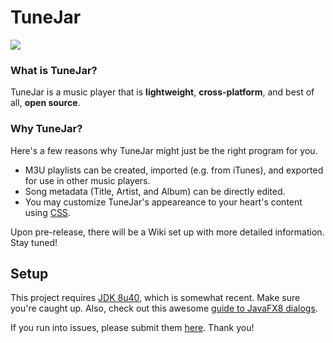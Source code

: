 # TuneJar
![](https://raw.githubusercontent.com/sudiamanj/TuneJar/master/img/screenshot.png)  

### What is TuneJar?
TuneJar is a music player that is **lightweight**, **cross-platform**, and best of all, **open source**.

### Why TuneJar?
Here's a few reasons why TuneJar might just be the right program for you.  

- M3U playlists can be created, imported (e.g. from iTunes), and exported for use in other music players.
- Song metadata (Title, Artist, and Album) can be directly edited.
- You may customize TuneJar's appeareance to your heart's content using [CSS](https://github.com/sudiamanj/TuneJar/blob/master/src/main/resources/viewcontroller/DarkTheme.css).

Upon pre-release, there will be a Wiki set up with more detailed information. Stay tuned!

## Setup
This project requires [JDK 8u40](http://www.oracle.com/technetwork/java/javase/downloads/jdk8-downloads-2133151.html), which is somewhat recent. Make sure you're caught up. Also, check out this awesome [guide to JavaFX8 dialogs](http://code.makery.ch/blog/javafx-dialogs-official).

If you run into issues, please submit them [here](https://github.com/sudiamanj/TuneJar/issues). Thank you!
